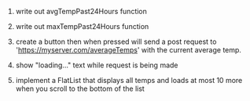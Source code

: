 1. write out avgTempPast24Hours function

2. write out maxTempPast24Hours function

3. create a button then when pressed will send a post request to 'https://myserver.com/averageTemps' with the current average temp. 

4. show "loading..." text while request is being made

5. implement a FlatList that displays all temps and loads at most 10 more when you scroll to the bottom of the list
